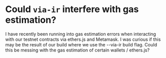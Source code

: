 
# Could `via-ir` interfere with gas estimation?

I have recently been running into gas estimation errors when interacting with our testnet contracts via ethers.js and Metamask. I was curious if this may be the result of our build where we use the --via-ir build flag. Could this be messing with the gas estimation of certain wallets / ethers.js?

        